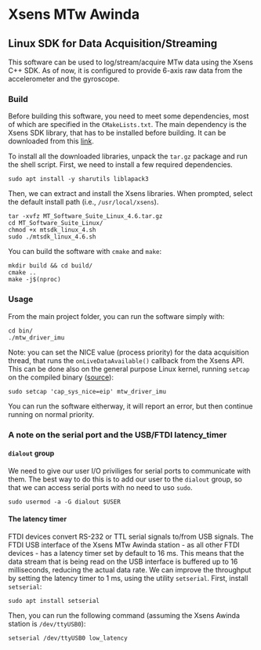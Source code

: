 # Xsens MTw Awinda
## Linux SDK for Data Acquisition/Streaming

This software can be used to log/stream/acquire MTw data using the Xsens C++ SDK. As of now, it is configured to provide 6-axis raw data from the accelerometer and the gyroscope. 

### Build
Before building this software, you need to meet some dependencies, most of which are specified in the `CMakeLists.txt`.
The main dependency is the Xsens SDK library, that has to be installed before building. It can be downloaded from this [link](https://www.xsens.com/cs/c/?cta_guid=cdd8ff0f-c5ab-45b9-aa8c-ad03ca91c13b&signature=AAH58kGDL3db1KGoKTs3aWnNXzctg0pJog&pageId=27796161161&placement_guid=82a3929d-008c-405c-9f34-03ebe55882f4&click=c0673600-1f38-4d89-a43f-98c656af2326&hsutk=66f62a887d2b6f6bf73fab5784292024&canon=https%3A%2F%2Fwww.xsens.com%2Fsoftware-downloads&utm_referrer=https%3A%2F%2Fwww.xsens.com%2Fresources&portal_id=3446270&redirect_url=APefjpFIGCmjfHQUFgaKfu16cwx9C2QOYhcQXqWUwU3CSDl2DbPC1SJ3d4fYEGBbwShF7lxUmbU7dfMBjRwY2sG1vxXjyL55pnr_dljCAbmTjlUUi4bwx8ZbPehYT7Ukin-yxbeHFh5rP8B6cX4xiien80xg_r3gVa0aHsLRy6T3KcKT_ANe1ScNHwvRgurzIax8TPfKSgGyJzLjCWb-Cr1DH3EqP0tRZshihi_j2THBUs_HoySzsKUqQVfRg8F2o553gL_SzdVi--qG53ApIDOH1nuqDEpwQY1EhXSDgGtp-gcCSqB1QCOnkc71MObYzIm_YrC09tciqkMpTbJ-UJrg6YnC7uHPmXvdpZvBZSKj9_j_DivlzAc&__hstc=81749512.66f62a887d2b6f6bf73fab5784292024.1630340323048.1630340323048.1637321771445.2&__hssc=81749512.3.1637321771445&__hsfp=29020463&contentType=standard-page).

To install all the downloaded libraries, unpack the `tar.gz` package and run the shell script. First, we need to install a few required dependencies.

    sudo apt install -y sharutils liblapack3

Then, we can extract and install the Xsens libraries. When prompted, select the default install path (i.e., `/usr/local/xsens`).

    tar -xvfz MT_Software_Suite_Linux_4.6.tar.gz
    cd MT_Software_Suite_Linux/
    chmod +x mtsdk_linux_4.sh
    sudo ./mtsdk_linux_4.6.sh

You can build the software with `cmake` and `make`:

    mkdir build && cd build/
    cmake ..
    make -j$(nproc)

### Usage

From the main project folder, you can run the software simply with:

    cd bin/
    ./mtw_driver_imu

Note: you can set the NICE value (process priority) for the data acquisition thread, that runs the `onLiveDataAvailable()` callback from the Xsens API. This can be done also on the general purpose Linux kernel, running `setcap` on the compiled binary ([source](https://stackoverflow.com/a/37528755/7084591)):

    sudo setcap 'cap_sys_nice=eip' mtw_driver_imu

You can run the software eitherway, it will report an error, but then continue running on normal priority.

### A note on the serial port and the USB/FTDI latency_timer

#### `dialout` group
We need to give our user I/O priviliges for serial ports to communicate with them. The best way to do this is to add our user to the `dialout` group, so that we can access serial ports with no need to uso `sudo`.

    sudo usermod -a -G dialout $USER

#### The latency timer

FTDI devices convert RS-232 or TTL serial signals to/from USB signals. The FTDI USB interface of the Xsens MTw Awinda station - as all other FTDI devices - has a latency timer set by default to 16 ms. This means that the data stream that is being read on the USB interface is buffered up to 16 milliseconds, reducing the actual data rate. 
We can improve the throughput by setting the latency timer to 1 ms, using the utility `setserial`. First, install `setserial`:

    sudo apt install setserial

Then, you can run the following command (assuming the Xsens Awinda station is `/dev/ttyUSB0`):

    setserial /dev/ttyUSB0 low_latency


